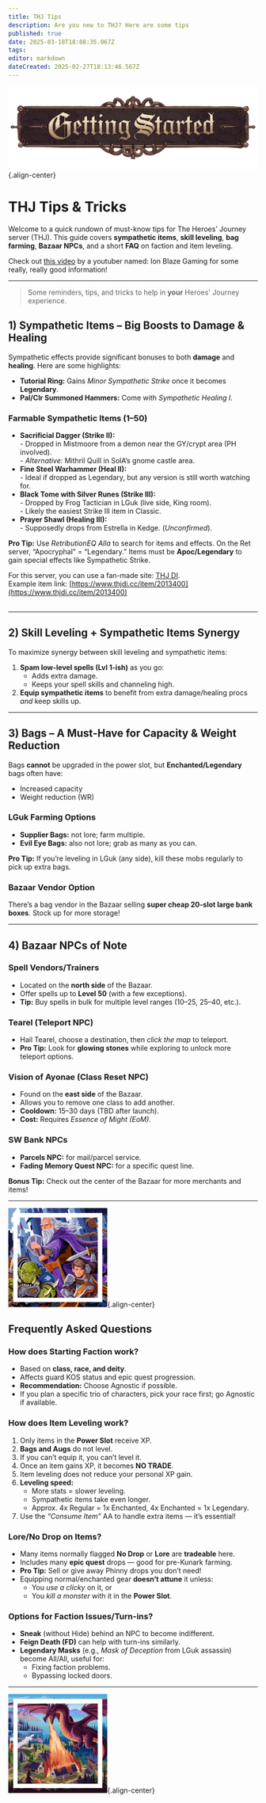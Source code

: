 ```yaml
---
title: THJ Tips
description: Are you new to THJ? Here are some tips
published: true
date: 2025-03-18T18:08:35.067Z
tags: 
editor: markdown
dateCreated: 2025-02-27T18:13:46.567Z
---
```


![gettingstartedbanner.webp](/gettingstartedbanner.webp){.align-center}
# THJ Tips & Tricks

Welcome to a quick rundown of must-know tips for The Heroes’ Journey server (THJ). This guide covers **sympathetic items**, **skill leveling**, **bag farming**, **Bazaar NPCs**, and a short **FAQ** on faction and item leveling.

Check out [this video](https://youtu.be/mtYqxXW5C-c?si=CcJZSmbxj5OXMFoq) by a youtuber named: Ion Blaze Gaming for some really, really good information!

---

> Some reminders, tips, and tricks to help in **your** Heroes' Journey experience.

## 1) Sympathetic Items – Big Boosts to Damage & Healing

Sympathetic effects provide significant bonuses to both **damage** and **healing**. Here are some highlights:

-   **Tutorial Ring:** Gains *Minor Sympathetic Strike* once it becomes **Legendary**.
-   **Pal/Clr Summoned Hammers:** Come with *Sympathetic Healing I*.

### Farmable Sympathetic Items (1–50)

-   **Sacrificial Dagger (Strike II):**  
    \- Dropped in Mistmoore from a demon near the GY/crypt area (PH involved).  
    \- *Alternative:* Mithril Quill in SolA’s gnome castle area.
-   **Fine Steel Warhammer (Heal II):**  
    \- Ideal if dropped as Legendary, but any version is still worth watching for.
-   **Black Tome with Silver Runes (Strike III):**  
    \- Dropped by Frog Tactician in LGuk (live side, King room).  
    \- Likely the easiest Strike III item in Classic.
-   **Prayer Shawl (Healing III):**  
    \- Supposedly drops from Estrella in Kedge. (*Unconfirmed*).

**Pro Tip:** Use *RetributionEQ Alla* to search for items and effects. On the Ret server, “Apocryphal” = “Legendary.” Items must be **Apoc/Legendary** to gain special effects like Sympathetic Strike.

For this server, you can use a fan-made site: [THJ DI](https://www.thjdi.cc).   
Example item link: [https://www.thjdi.cc/item/2013400](https://www.thjdi.cc/item/2013400)  
 

---

## 2) Skill Leveling + Sympathetic Items Synergy

To maximize synergy between skill leveling and sympathetic items:

1.  **Spam low-level spells (Lvl 1-ish)** as you go:
    -   Adds extra damage.
    -   Keeps your spell skills and channeling high.
2.  **Equip sympathetic items** to benefit from extra damage/healing procs *and* keep skills up.

---

## 3) Bags – A Must-Have for Capacity & Weight Reduction

Bags **cannot** be upgraded in the power slot, but **Enchanted/Legendary** bags often have:

-   Increased capacity
-   Weight reduction (WR)

### LGuk Farming Options

-   **Supplier Bags:** not lore; farm multiple.
-   **Evil Eye Bags:** also not lore; grab as many as you can.

**Pro Tip:** If you’re leveling in LGuk (any side), kill these mobs regularly to pick up extra bags.

### Bazaar Vendor Option

There’s a bag vendor in the Bazaar selling **super cheap 20-slot large bank boxes**. Stock up for more storage!

---

## 4) Bazaar NPCs of Note

### Spell Vendors/Trainers

-   Located on the **north side** of the Bazaar.
-   Offer spells up to **Level 50** (with a few exceptions).
-   **Tip:** Buy spells in bulk for multiple level ranges (10–25, 25–40, etc.).

### Tearel (Teleport NPC)

-   Hail Tearel, choose a destination, then *click the map* to teleport.
-   **Pro Tip:** Look for **glowing stones** while exploring to unlock more teleport options.

### Vision of Ayonae (Class Reset NPC)

-   Found on the **east side** of the Bazaar.
-   Allows you to remove one class to add another.
-   **Cooldown:** 15–30 days (TBD after launch).
-   **Cost:** Requires *Essence of Might (EoM)*.

### SW Bank NPCs

-   **Parcels NPC:** for mail/parcel service.
-   **Fading Memory Quest NPC:** for a specific quest line.

**Bonus Tip:** Check out the center of the Bazaar for more merchants and items!

---

![pagebreak1.webp](/pagebreak1.webp){.align-center}

## Frequently Asked Questions

### How does Starting Faction work?

-   Based on **class, race, and deity**.
-   Affects guard KOS status and epic quest progression.
-   **Recommendation:** Choose Agnostic if possible.
-   If you plan a specific trio of characters, pick your race first; go Agnostic if available.

### How does Item Leveling work?

1.  Only items in the **Power Slot** receive XP.
2.  **Bags and Augs** do not level.
3.  If you can’t equip it, you can’t level it.
4.  Once an item gains XP, it becomes **NO TRADE**.
5.  Item leveling does not reduce your personal XP gain.
6.  **Leveling speed:**
    -   More stats = slower leveling.
    -   Sympathetic items take even longer.
    -   Approx. 4x Regular = 1x Enchanted, 4x Enchanted = 1x Legendary.
7.  Use the *“Consume Item”* AA to handle extra items — it’s essential!

### Lore/No Drop on Items?

-   Many items normally flagged **No Drop** or **Lore** are **tradeable** here.
-   Includes many **epic quest** drops — good for pre-Kunark farming.
-   **Pro Tip:** Sell or give away Phinny drops you don’t need!
-   Equipping normal/enchanted gear **doesn’t attune** it unless:
    -   You *use a clicky* on it, or
    -   You *kill a monster* with it in the **Power Slot**.

### Options for Faction Issues/Turn-ins?

-   **Sneak** (without Hide) behind an NPC to become indifferent.
-   **Feign Death (FD)** can help with turn-ins similarly.
-   **Legendary Masks** (e.g., *Mask of Deception* from LGuk assassin) become All/All, useful for:
    -   Fixing faction problems.
    -   Bypassing locked doors.

---

![pagebreak2.webp](/pagebreak2.webp){.align-center}